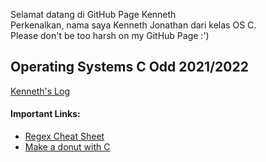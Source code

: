 Selamat datang di GitHub Page Kenneth\
Perkenalkan, nama saya Kenneth Jonathan dari kelas OS C.\
Please don't be too harsh on my GitHub Page :')

## Operating Systems C Odd 2021/2022
[Kenneth's Log](TXT/mylog.txt)

#### Important Links:
* [Regex Cheat Sheet](https://ryanstutorials.net/linuxtutorial/cheatsheetgrep.php)
* [Make a donut with C](https://www.a1k0n.net/2011/07/20/donut-math.html)
